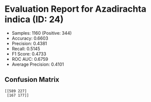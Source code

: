 # Evaluation Report for Azadirachta indica (ID: 24)
- Samples: 1160 (Positive: 344)
- Accuracy: 0.6603
- Precision: 0.4381
- Recall: 0.5145
- F1 Score: 0.4733
- ROC AUC: 0.6759
- Average Precision: 0.4101

## Confusion Matrix
```
[[589 227]
 [167 177]]
```
